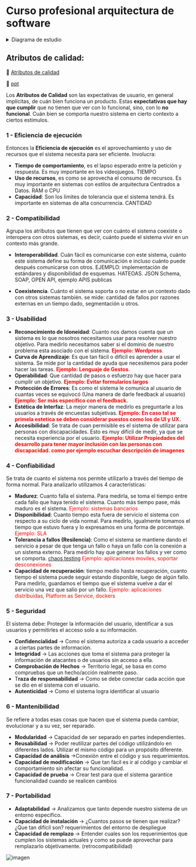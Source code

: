 # Curso profesional arquitectura de software

<details>
  <summary>Diagrama de estudio</summary>

  ![mg](https://static.platzi.com/media/user_upload/2019-05-29_09h19_19-1aed2d0f-d161-45ea-b200-9d2da7290eb7.jpg)
</details>

## **Atributos de calidad**:


:pill: [Atributos de calidad](http://wiki.uqbar.org/wiki/articles/atributos-de-calidad.html)

:pill: [ppt](https://docs.google.com/presentation/d/1q00CqNXxAPn3J0YuZ1rdYAoqxL5EuB1W0Hhj1NZvceI/edit#slide=id.g30f07ce5c8_0_108)

Los **Atributos de Calidad** son las expectativas de usuario, en general implícitas, de cuán bien funciona un producto.
Estas **expectativas que hay que cumplir** que no tienen que ver con lo funcional, sino, con lo **no funcional**. Cuán bien se comporta nuestro sistema en cierto contexto a ciertos estímulos.

### 1 - Eficiencia de ejecución
Entonces la **Eficiencia de ejecución** es el aprovechamiento y uso de recursos que el sistema necesita para ser eficiente. Involucra:

- **Tiempo de comportamiento**, es el lapso esperado entre la petición y respuesta. Es muy importante en los videojuegos. TIEMPO
- **Uso de recursos**, es como se aprovecha el consumo de recursos. Es muy importante en sistemas con estilos de arquitectura Centrados a Datos. RAM o CPU
- **Capacidad**: Son los limites de tolerancia que el sistema tendrá. Es importante en sistemas de alta concurrencia. CANTIDAD

### 2 - Compatibilidad
Agrupa los atributos que tienen que ver con cuánto el sistema coexiste o interopera con otros sistemas, es decir, cuánto puede el sistema vivir en un contexto más grande.

- **Interoperabilidad**. Cuán fácil es comunicarse con este sistema, cuánto este sistema define su forma de comunicación e incluso cuánto puede después comunicarse con otros.  EJEMPLO: implementación de estándares y disponibilidad de esquemas. HATEOAS. JSON Schema, SOAP, OPEN API, ejemplo APIS publicas

- **Coexistencia**. Cuánto el sistema soporta o no estar en un contexto dado con otros sistemas también. se mide: cantidad de fallos por razones externas en un tiempo dado, segmentación u otros. 

### 3 - Usabilidad
- **Reconocimiento de Idoneidad**: Cuanto nos damos cuenta que un sistema es lo que nosotros necesitamos usar para resolver nuestro objetivo. Para medirlo necesitamos saber si el dominio de nuestro problema esta asociado con el sistema.
<span style="color:red">**Ejemplo: Wordpress**.
- **Curva de Aprendizaje**: Es que tan fácil o difícil es aprender a usar el sistema. Se mide por la cantidad de ayuda que necesitemos para poder hacer las tareas.
<span style="color:red">**Ejemplo: Lenguaje de Gestos.**
- **Operabilidad**: Que cantidad de pasos o esfuerzo hay que hacer para cumplir un objetivo.
<span style="color:red">**Ejemplo: Evitar formularios largos**
- **Protección de Errores**: Es como el sistema le comunica al usuario de cuantas veces se equivocó (Una manera de darle feedback al usuario)
<span style="color:red">**Ejemplo: Ser más específico con el feedback.**
- **Estética de Interfaz**: La mejor manera de medirlo es preguntarle a los usuarios a través de encuestas subjetivas.
<span style="color:red">**Ejemplo: En caso tal se primela estetica se deben considerar puestos como los de UI y UX.**
- **Accesibilidad**: Se trata de cuan permisible es el sistema de utilizar para personas con discapacidades. Esto es muy difícil de medir, ya que se necesita experiencia por el usuario.
<span style="color:red">**Ejemplo: Utilizar Propiedades del desarrollo para tener mayor inclusión con las personas con discapacidad. como por ejemplo escuchar descripción de imagenes**

### 4 - Confiabilidad
Se trata de cuanto el sistema nos permite utilizarlo a través del tiempo de forma normal. Para analizarlo utilizamos 4 características:

- **Madurez**: Cuanto falla el sistema. Para medirla, se toma el tiempo entre cada fallo que haya tenido el sistema. Cuanto más tiempo pase, más maduro es el sistema.
<span style="color:red">Ejemplo: sistemas bancarios
- **Disponibilidad**: Cuanto tiempo esta fuera de servicio el sistema con respecto a su ciclo de vida normal. Para medirlo, igualmente tomamos el tiempo que estuvo fuera y lo expresamos en una forma de porcentaje.
<span style="color:red">Ejemplo: SLA 
- **Tolerancia a fallos (Resilencia)**: Como el sistema se mantiene dando el servicio a pesar de que tenga un fallo o haya un fallo con la conexión a un sistema externo. Para medirlo hay que generar los fallos y ver como se comporta.
[chaos testing](http://principlesofchaos.org/es/)
<span style="color:red">Ejemplo: aplicaciones moviles, soportar desconexiones
- **Capacidad de recuperación**: tiempo medio hasta recuperación, cuanto tiempo el sistema puede seguir estando disponible, luego de algún fallo. Para medirlo, guardamos el tiempo que el sistema vuelve a dar el servicio una vez que salio por un fallo.
<span style="color:red">Ejemplo: aplicaciones distribuidas, Platform as Service, dockers

### 5 - Seguridad
El sistema debe: Proteger la información del usuario, identificar a sus usuarios y permitirles el acceso solo a su información.

- **Confidencialidad** -> Como el sistema autoriza a cada usuario a acceder a ciertas partes de información.
- **Integridad** -> Las acciones que toma el sistema para proteger la información de atacantes o de usuarios sin acceso a ella. 
- **Comprobación de Hechos** -> Territorio legal, se basa en como compruebas que un hecho/acción realmente paso.
- T**raza de responsabilidad** -> Como se debe conectar cada acción que se dio en el sistema con el usuario.
- **Autenticidad** -> Como el sistema logra identificar al usuario


### 6 - Mantenibilidad
Se refiere a todas esas cosas que hacen que el sistema pueda cambiar, evolucionar y a su vez, ser reparado.

- **Modularidad** -> Capacidad de ser separado en partes independientes.
- **Reusabilidad** -> Poder reutilizar partes del código utilizándolo en diferentes lados. Utilizar el mismo código para un propósito diferente.
- **Capacidad de análisis** ->Conexión entre el código y sus requerimientos.
- **Capacidad de modificación** -> Que tan fácil es ir al código y cambiar el comportamiento sin afectar su funcionalidad.
- **Capacidad de prueba** -> Crear test para que el sistema garantice funcionalidad cuando se realicen cambios

### 7 - Portabilidad
- **Adaptabilidad** -> Analizamos que tanto depende nuestro sistema de un entorno especifico.
- **Capacidad de instalación** -> ¿Cuantos pasos se tienen que realizar? ¿Que tan difícil son? requerimientos del entorno de despliegue
- **Capacidad de remplazo** -> Entender cuales son los requerimientos que cumplen los sistemas actuales y como se puede aprovechar para remplazarlo objetivamente. (retrocompatibilidad)
  
![imagen](https://static.platzi.com/media/user_upload/Matriz%20de%20Tensiones%20de%20Atributos%20de%20Calidad-c7a939b1-c3b9-44bd-b76c-67c75797ed00.jpg)